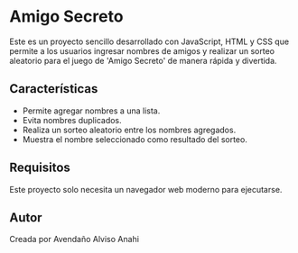 <h1>Amigo Secreto</h1>

<p> Este es un proyecto sencillo desarrollado con JavaScript, HTML y CSS que permite a los usuarios ingresar nombres de amigos y realizar un sorteo aleatorio para el juego de 'Amigo Secreto' de manera rápida y divertida.</p>

<h2>Características</h2>

<ul>
<li>Permite agregar nombres a una lista.</li>
<li>Evita nombres duplicados.</li>
<li>Realiza un sorteo aleatorio entre los nombres agregados.</li>
<li>Muestra el nombre seleccionado como resultado del sorteo.</li>
</ul>

<h2>Requisitos</h2>

<p> Este proyecto solo necesita un navegador web moderno para ejecutarse.</p>

<h2>Autor</h2>

<p>Creada por Avendaño Alviso Anahi</p>
